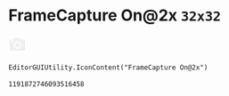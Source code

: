 # FrameCapture On@2x `32x32`
<img src="/img/FrameCapture%20On@2x.png" width=32 height=32>

``` CSharp
EditorGUIUtility.IconContent("FrameCapture On@2x")
```
```
1191872746093516458
```
